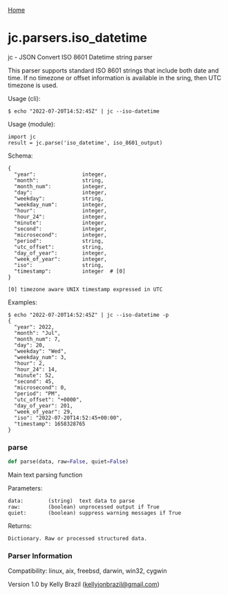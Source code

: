 [Home](https://kellyjonbrazil.github.io/jc/)
<a id="jc.parsers.iso_datetime"></a>

# jc.parsers.iso\_datetime

jc - JSON Convert ISO 8601 Datetime string parser

This parser supports standard ISO 8601 strings that include both date and
time. If no timezone or offset information is available in the sring, then
UTC timezone is used.

Usage (cli):

    $ echo "2022-07-20T14:52:45Z" | jc --iso-datetime

Usage (module):

    import jc
    result = jc.parse('iso_datetime', iso_8601_output)

Schema:

    {
      "year":               integer,
      "month":              string,
      "month_num":          integer,
      "day":                integer,
      "weekday":            string,
      "weekday_num":        integer,
      "hour":               integer,
      "hour_24":            integer,
      "minute":             integer,
      "second":             integer,
      "microsecond":        integer,
      "period":             string,
      "utc_offset":         string,
      "day_of_year":        integer,
      "week_of_year":       integer,
      "iso":                string,
      "timestamp":          integer  # [0]
    }

    [0] timezone aware UNIX timestamp expressed in UTC

Examples:

    $ echo "2022-07-20T14:52:45Z" | jc --iso-datetime -p
    {
      "year": 2022,
      "month": "Jul",
      "month_num": 7,
      "day": 20,
      "weekday": "Wed",
      "weekday_num": 3,
      "hour": 2,
      "hour_24": 14,
      "minute": 52,
      "second": 45,
      "microsecond": 0,
      "period": "PM",
      "utc_offset": "+0000",
      "day_of_year": 201,
      "week_of_year": 29,
      "iso": "2022-07-20T14:52:45+00:00",
      "timestamp": 1658328765
    }

<a id="jc.parsers.iso_datetime.parse"></a>

### parse

```python
def parse(data, raw=False, quiet=False)
```

Main text parsing function

Parameters:

    data:        (string)  text data to parse
    raw:         (boolean) unprocessed output if True
    quiet:       (boolean) suppress warning messages if True

Returns:

    Dictionary. Raw or processed structured data.

### Parser Information
Compatibility:  linux, aix, freebsd, darwin, win32, cygwin

Version 1.0 by Kelly Brazil (kellyjonbrazil@gmail.com)
